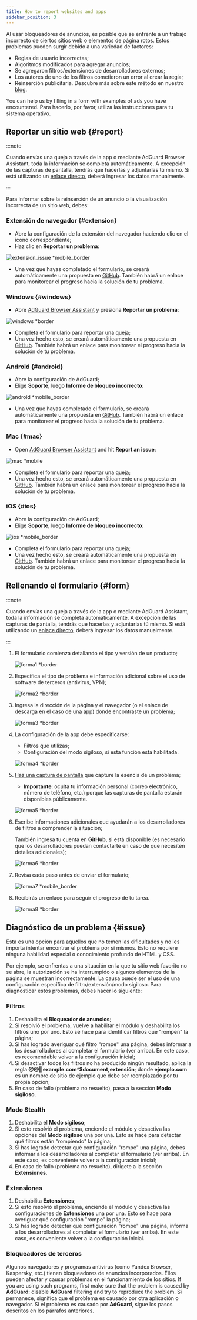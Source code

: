 ```yaml
---
title: How to report websites and apps
sidebar_position: 3
---
```



Al usar bloqueadores de anuncios, es posible que se enfrente a un trabajo incorrecto de ciertos sitios web o elementos de página rotos. Estos problemas pueden surgir debido a una variedad de factores:

- Reglas de usuario incorrectas;
- Algoritmos modificados para agregar anuncios;
- Se agregaron filtros/extensiones de desarrolladores externos;
- Los autores de uno de los filtros cometieron un error al crear la regla;
- Reinserción publicitaria. Descubre más sobre este método en nuestro [blog](https://adguard.com/en/blog/ad-reinsertion.html).

You can help us by filling in a form with examples of ads you have encountered. Para hacerlo, por favor, utiliza las instrucciones para tu sistema operativo.

## Reportar un sitio web {#report}

:::note

Cuando envías una queja a través de la app o mediante AdGuard Browser Assistant, toda la información se completa automáticamente. A excepción de las capturas de pantalla, tendrás que hacerlas y adjuntarlas tú mismo. Si está utilizando un [enlace directo](https://reports.adguard.com/new_issue.html), deberá ingresar los datos manualmente.

:::

Para informar sobre la reinserción de un anuncio o la visualización incorrecta de un sitio web, debes:

### Extensión de navegador {#extension}

- Abre la configuración de la extensión del navegador haciendo clic en el icono correspondiente;
- Haz clic en **Reportar un problema**:

![extension_issue *mobile_border](https://cdn.adtidy.org/blog/new/5si74extension.png)

- Una vez que hayas completado el formulario, se creará automáticamente una propuesta en [GitHub](https://github.com/AdguardTeam/AdguardFilters/issues). También habrá un enlace para monitorear el progreso hacia la solución de tu problema.

### Windows {#windows}

- Abre [AdGuard Browser Assistant](/adguard-for-windows/browser-assistant) y presiona **Reportar un problema**:

![windows *border](https://cdn.adtidy.org/content/Kb/ad_blocker/guides/browser-assistant.png)

- Completa el formulario para reportar una queja;
- Una vez hecho esto, se creará automáticamente una propuesta en [GitHub](https://github.com/AdguardTeam/AdguardFilters/issues). También habrá un enlace para monitorear el progreso hacia la solución de tu problema.

### Android {#android}

- Abre la configuración de AdGuard;
- Elige **Soporte**, luego **Informe de bloqueo incorrecto**:

![android *mobile_border](https://cdn.adtidy.org/blog/new/apicfkandroid-new.jpg)

- Una vez que hayas completado el formulario, se creará automáticamente una propuesta en [GitHub](https://github.com/AdguardTeam/AdguardFilters/issues). También habrá un enlace para monitorear el progreso hacia la solución de tu problema.

### Mac {#mac}

- Open [AdGuard Browser Assistant](/adguard-for-mac/features/browser-assistant) and hit **Report an issue**:

![mac *mobile](https://cdn.adtidy.org/content/kb/ad_blocker/guides/browser-assistant-mac.png)

- Completa el formulario para reportar una queja;
- Una vez hecho esto, se creará automáticamente una propuesta en [GitHub](https://github.com/AdguardTeam/AdguardFilters/issues). También habrá un enlace para monitorear el progreso hacia la solución de tu problema.

### iOS {#ios}

- Abre la configuración de AdGuard;
- Elige **Soporte**, luego **Informe de bloqueo incorrecto**:

![ios *mobile_border](https://cdn.adtidy.org/blog/new/fnl9aios.jpeg)

- Completa el formulario para reportar una queja;
- Una vez hecho esto, se creará automáticamente una propuesta en [GitHub](https://github.com/AdguardTeam/AdguardFilters/issues). También habrá un enlace para monitorear el progreso hacia la solución de tu problema.

## Rellenando el formulario {#form}

:::note

Cuando envías una queja a través de la app o mediante AdGuard Assistant, toda la información se completa automáticamente. A excepción de las capturas de pantalla, tendrás que hacerlas y adjuntarlas tú mismo. Si está utilizando un [enlace directo](https://reports.adguard.com/new_issue.html), deberá ingresar los datos manualmente.

:::

1. El formulario comienza detallando el tipo y versión de un producto;

    ![forma1 *border](https://cdn.adtidy.org/content/Kb/ad_blocker/guides/forma1en.png)

2. Especifica el tipo de problema e información adicional sobre el uso de software de terceros (antivirus, VPN);

    ![forma2 *border](https://cdn.adtidy.org/content/Kb/ad_blocker/guides/forma2en.png)

3. Ingresa la dirección de la página y el navegador (o el enlace de descarga en el caso de una app) donde encontraste un problema;

    ![forma3 *border](https://cdn.adtidy.org/content/Kb/ad_blocker/guides/forma3en.png)

4. La configuración de la app debe especificarse:

    - Filtros que utilizas;
    - Configuración del modo sigiloso, si esta función está habilitada.

    ![forma4 *border](https://cdn.adtidy.org/content/kb/ad_blocker/guides/forma4en.png)

5. [Haz una captura de pantalla](../take-screenshot) que capture la esencia de un problema;

    - **Importante**: oculta tu información personal (correo electrónico, número de teléfono, etc.) porque las capturas de pantalla estarán disponibles públicamente.

    ![forma5 *border](https://cdn.adtidy.org/content/Kb/ad_blocker/guides/forma5en.png)

6. Escribe informaciones adicionales que ayudarán a los desarrolladores de filtros a comprender la situación;

    También ingresa tu cuenta en **GitHub**, si está disponible (es necesario que los desarrolladores puedan contactarte en caso de que necesiten detalles adicionales);

    ![forma6 *border](https://cdn.adtidy.org/content/Kb/ad_blocker/guides/forma6en.png)

7. Revisa cada paso antes de enviar el formulario;

    ![forma7 *mobile_border](https://cdn.adtidy.org/content/Kb/ad_blocker/guides/forma7en.png)

8. Recibirás un enlace para seguir el progreso de tu tarea.

    ![forma8 *border](https://cdn.adtidy.org/content/Kb/ad_blocker/guides/forma8en.png)

## Diagnóstico de un problema {#issue}

Esta es una opción para aquellos que no temen las dificultades y no les importa intentar encontrar el problema por sí mismos. Esto no requiere ninguna habilidad especial o conocimiento profundo de HTML y CSS.

Por ejemplo, se enfrentas a una situación en la que tu sitio web favorito no se abre, la autorización se ha interrumpido o algunos elementos de la página se muestran incorrectamente. La causa puede ser el uso de una configuración específica de filtro/extensión/modo sigiloso. Para diagnosticar estos problemas, debes hacer lo siguiente:

### **Filtros**

1. Deshabilita el **Bloqueador de anuncios**;
2. Si resolvió el problema, vuelve a habilitar el módulo y deshabilita los filtros uno por uno. Esto se hace para identificar filtros que "rompen" la página;
3. Si has logrado averiguar qué filtro "rompe" una página, debes informar a los desarrolladores al completar el formulario (ver arriba). En este caso, es recomendable volver a la configuración inicial;
4. Si desactivar todos los filtros no ha producido ningún resultado, aplica la regla **@@||example.com^$document,extensión**; donde **ejemplo.com** es un nombre de sitio de ejemplo que debe ser reemplazado por tu propia opción;
5. En caso de fallo (problema no resuelto), pasa a la sección **Modo sigiloso**.

### **Modo Stealth**

1. Deshabilita el **Modo sigiloso**;
2. Si esto resolvió el problema, enciende el módulo y desactiva las opciones del **Modo sigiloso** una por una. Esto se hace para detectar qué filtros están "rompiendo" la página;
3. Si has logrado detectar qué configuración "rompe" una página, debes informar a los desarrolladores al completar el formulario (ver arriba). En este caso, es conveniente volver a la configuración inicial;
4. En caso de fallo (problema no resuelto), dirígete a la sección **Extensiones**.

### **Extensiones**

1. Deshabilita **Extensiones**;
2. Si esto resolvió el problema, enciende el módulo y desactiva las configuraciones de **Extensiones** una por una. Esto se hace para averiguar qué configuración "rompe" la página;
3. Si has logrado detectar qué configuración "rompe" una página, informa a los desarrolladores al completar el formulario (ver arriba). En este caso, es conveniente volver a la configuración inicial.

### **Bloqueadores de terceros**

Algunos navegadores y programas antivirus (como Yandex Browser, Kaspersky, etc.) tienen bloqueadores de anuncios incorporados. Ellos pueden afectar y causar problemas en el funcionamiento de los sitios. If you are using such programs, first make sure that the problem is caused by **AdGuard**: disable **AdGuard** filtering and try to reproduce the problem. Si permanece, significa que el problema es causado por otra aplicación o navegador. Si el problema es causado por **AdGuard**, sigue los pasos descritos en los párrafos anteriores.
